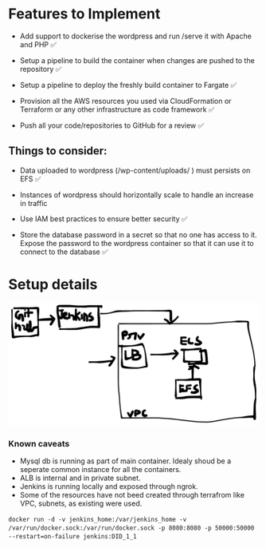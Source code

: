 # Features to Implement

 - Add support to dockerise the wordpress and run /serve it with Apache and PHP ✅

 - Setup a pipeline to build the container when changes are pushed to the repository ✅

 - Setup a pipeline to deploy the freshly build container to Fargate ✅

 - Provision all the AWS resources you used via CloudFormation or Terraform or any other infrastructure as code framework ✅

 - Push all your code/repositories to GitHub for a review ✅
 
 ## Things to consider:

 - Data uploaded to wordpress (/wp-content/uploads/ ) must persists on EFS ✅

 - Instances of wordpress should horizontally scale to handle an increase in traffic

 - Use IAM best practices to ensure better security ✅

 - Store the database password in a secret so that no one has access to it. Expose the password to the wordpress container so that it can use it to connect to the database ✅

 # Setup details

 ![wp infra setup](wp_infra_setup.png)

 ### Known caveats
 - Mysql db is running as part of main container. Idealy shoud be a seperate common instance for all the containers.
 - ALB is internal and in private subnet.
 - Jenkins is running locally and exposed through ngrok.
 - Some of the resources have not beed created through terrafrom like VPC, subnets, as existing were used.

`docker run -d -v jenkins_home:/var/jenkins_home -v  /var/run/docker.sock:/var/run/docker.sock -p 8080:8080 -p 50000:50000 --restart=on-failure jenkins:DID_1_1` 
